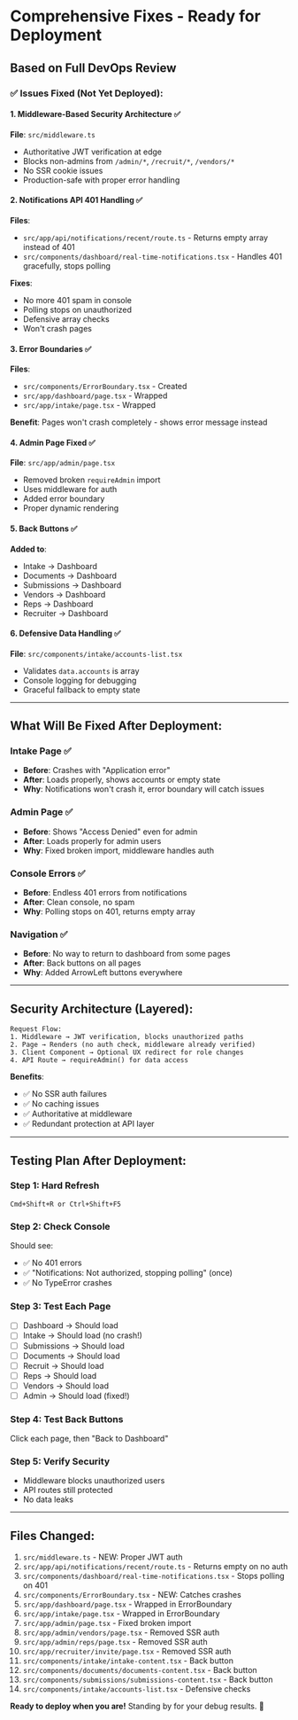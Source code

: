# Comprehensive Fixes - Ready for Deployment

## Based on Full DevOps Review

### ✅ Issues Fixed (Not Yet Deployed):

#### 1. **Middleware-Based Security Architecture** ✅
**File**: `src/middleware.ts`
- Authoritative JWT verification at edge
- Blocks non-admins from `/admin/*`, `/recruit/*`, `/vendors/*`
- No SSR cookie issues
- Production-safe with proper error handling

#### 2. **Notifications API 401 Handling** ✅
**Files**: 
- `src/app/api/notifications/recent/route.ts` - Returns empty array instead of 401
- `src/components/dashboard/real-time-notifications.tsx` - Handles 401 gracefully, stops polling

**Fixes**:
- No more 401 spam in console
- Polling stops on unauthorized
- Defensive array checks
- Won't crash pages

#### 3. **Error Boundaries** ✅
**Files**:
- `src/components/ErrorBoundary.tsx` - Created
- `src/app/dashboard/page.tsx` - Wrapped
- `src/app/intake/page.tsx` - Wrapped

**Benefit**: Pages won't crash completely - shows error message instead

#### 4. **Admin Page Fixed** ✅
**File**: `src/app/admin/page.tsx`
- Removed broken `requireAdmin` import
- Uses middleware for auth
- Added error boundary
- Proper dynamic rendering

#### 5. **Back Buttons** ✅
**Added to**:
- Intake → Dashboard
- Documents → Dashboard  
- Submissions → Dashboard
- Vendors → Dashboard
- Reps → Dashboard
- Recruiter → Dashboard

#### 6. **Defensive Data Handling** ✅
**File**: `src/components/intake/accounts-list.tsx`
- Validates `data.accounts` is array
- Console logging for debugging
- Graceful fallback to empty state

---

## What Will Be Fixed After Deployment:

### Intake Page ✅
- **Before**: Crashes with "Application error"
- **After**: Loads properly, shows accounts or empty state
- **Why**: Notifications won't crash it, error boundary will catch issues

### Admin Page ✅
- **Before**: Shows "Access Denied" even for admin
- **After**: Loads properly for admin users
- **Why**: Fixed broken import, middleware handles auth

### Console Errors ✅
- **Before**: Endless 401 errors from notifications
- **After**: Clean console, no spam
- **Why**: Polling stops on 401, returns empty array

### Navigation ✅
- **Before**: No way to return to dashboard from some pages
- **After**: Back buttons on all pages
- **Why**: Added ArrowLeft buttons everywhere

---

## Security Architecture (Layered):

```
Request Flow:
1. Middleware → JWT verification, blocks unauthorized paths
2. Page → Renders (no auth check, middleware already verified)
3. Client Component → Optional UX redirect for role changes
4. API Route → requireAdmin() for data access
```

**Benefits**:
- ✅ No SSR auth failures
- ✅ No caching issues  
- ✅ Authoritative at middleware
- ✅ Redundant protection at API layer

---

## Testing Plan After Deployment:

### Step 1: Hard Refresh
```
Cmd+Shift+R or Ctrl+Shift+F5
```

### Step 2: Check Console
Should see:
- ✅ No 401 errors
- ✅ "Notifications: Not authorized, stopping polling" (once)
- ✅ No TypeError crashes

### Step 3: Test Each Page
- [ ] Dashboard → Should load
- [ ] Intake → Should load (no crash!)
- [ ] Submissions → Should load
- [ ] Documents → Should load
- [ ] Recruit → Should load
- [ ] Reps → Should load
- [ ] Vendors → Should load
- [ ] Admin → Should load (fixed!)

### Step 4: Test Back Buttons
Click each page, then "Back to Dashboard"

### Step 5: Verify Security
- Middleware blocks unauthorized users
- API routes still protected
- No data leaks

---

## Files Changed:

1. `src/middleware.ts` - NEW: Proper JWT auth
2. `src/app/api/notifications/recent/route.ts` - Returns empty on no auth
3. `src/components/dashboard/real-time-notifications.tsx` - Stops polling on 401
4. `src/components/ErrorBoundary.tsx` - NEW: Catches crashes
5. `src/app/dashboard/page.tsx` - Wrapped in ErrorBoundary
6. `src/app/intake/page.tsx` - Wrapped in ErrorBoundary
7. `src/app/admin/page.tsx` - Fixed broken import
8. `src/app/admin/vendors/page.tsx` - Removed SSR auth
9. `src/app/admin/reps/page.tsx` - Removed SSR auth
10. `src/app/recruiter/invite/page.tsx` - Removed SSR auth
11. `src/components/intake/intake-content.tsx` - Back button
12. `src/components/documents/documents-content.tsx` - Back button
13. `src/components/submissions/submissions-content.tsx` - Back button
14. `src/components/intake/accounts-list.tsx` - Defensive checks

**Ready to deploy when you are!** Standing by for your debug results. 🎯
